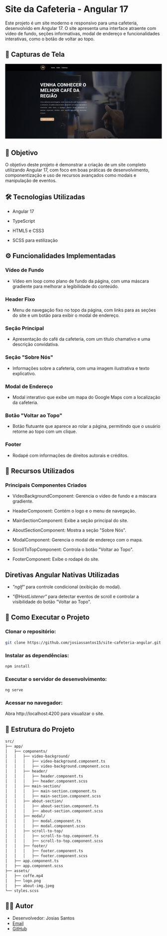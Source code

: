 # Site da Cafeteria - Angular 17

Este projeto é um site moderno e responsivo para uma cafeteria, desenvolvido em Angular 17.
O site apresenta uma interface atraente com vídeo de fundo, seções informativas, 
modal de endereço e funcionalidades interativas, como o botão de voltar ao topo.

## 📸 Capturas de Tela
![Home cafeteria](image.png)

## 🎯 Objetivo
O objetivo deste projeto é demonstrar a criação de um site completo utilizando Angular 17, com foco em boas práticas de desenvolvimento, componentização e uso de recursos avançados como modais e manipulação de eventos.

## 🛠️ Tecnologias Utilizadas
- Angular 17

- TypeScript

- HTML5 e CSS3

- SCSS para estilização

## ⚙️ Funcionalidades Implementadas
### Vídeo de Fundo
- Vídeo em loop como plano de fundo da página, com uma máscara gradiente para melhorar a legibilidade do conteúdo.

### Header Fixo
- Menu de navegação fixo no topo da página, com links para as seções do site e um botão para exibir o modal de endereço.

### Seção Principal
- Apresentação do café da cafeteria, com um título chamativo e uma descrição convidativa.

### Seção "Sobre Nós"
- Informações sobre a cafeteria, com uma imagem ilustrativa e texto explicativo.

### Modal de Endereço
- Modal interativo que exibe um mapa do Google Maps com a localização da cafeteria.

### Botão "Voltar ao Topo"
- Botão flutuante que aparece ao rolar a página, permitindo que o usuário retorne ao topo com um clique.

### Footer
- Rodapé com informações de direitos autorais e créditos.

## 🧰 Recursos Utilizados
### Principais Componentes Criados
- VideoBackgroundComponent: Gerencia o vídeo de fundo e a máscara gradiente.

- HeaderComponent: Contém o logo e o menu de navegação.

- MainSectionComponent: Exibe a seção principal do site.

- AboutSectionComponent: Mostra a seção "Sobre Nós".

- ModalComponent: Gerencia o modal de endereço com o mapa.

- ScrollToTopComponent: Controla o botão "Voltar ao Topo".

- FooterComponent: Exibe o rodapé do site.

## Diretivas Angular Nativas Utilizadas
- *"ngIf"* para controle condicional (exibição do modal).

- *"@HostListener"* para detectar eventos de scroll e controlar a visibilidade do botão "Voltar ao Topo".

## 🚀 Como Executar o Projeto
### Clonar o repositório:
```bash
git clone https://github.com/josiassantos15/site-cafeteria-angular.git
```

### Instalar as dependências:
```bash
npm install
```

### Executar o servidor de desenvolvimento:
```bash
ng serve
```

### Acessar no navegador:
Abra http://localhost:4200 para visualizar o site.

## 📂 Estrutura do Projeto
```plaintext
src/
├── app/
│   ├── components/
│   │   ├── video-background/
│   │   │   ├── video-background.component.ts
│   │   │   ├── video-background.component.scss
│   │   ├── header/
│   │   │   ├── header.component.ts
│   │   │   ├── header.component.scss
│   │   ├── main-section/
│   │   │   ├── main-section.component.ts
│   │   │   ├── main-section.component.scss
│   │   ├── about-section/
│   │   │   ├── about-section.component.ts
│   │   │   ├── about-section.component.scss
│   │   ├── modal/
│   │   │   ├── modal.component.ts
│   │   │   ├── modal.component.scss
│   │   ├── scroll-to-top/
│   │   │   ├── scroll-to-top.component.ts
│   │   │   ├── scroll-to-top.component.scss
│   │   ├── footer/
│   │   │   ├── footer.component.ts
│   │   │   ├── footer.component.scss
│   ├── app.component.ts
│   ├── app.component.scss
├── assets/
│   ├── coffe.mp4
│   ├── logo.png
│   ├── about-img.jpeg
└── styles.scss
```

## 🧑‍💻 Autor
- Desenvolvedor: Josias Santos
- [Email](josiassantos.contato@gmail.com)
- [GitHub](https://github.com/josiassantos15/)
